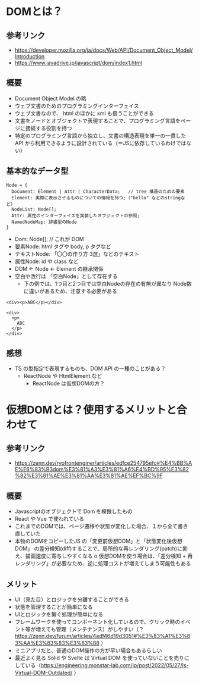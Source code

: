 # DOMとは？

## 参考リンク
* https://developer.mozilla.org/ja/docs/Web/API/Document_Object_Model/Introduction 
* https://www.javadrive.jp/javascript/dom/index1.html 

## 概要

* Document Object Model の略
*	ウェブ文書のためのプログラミングインターフェイス
  * ウェブ文書なので、 html のほかに xml も扱うことができる
* 文書をノードとオブジェクトで表現することで、プログラミング言語をページに接続する役割を持つ
* 特定のプログラミング言語から独立し、文書の構造表現を単一の一貫した API から利用できるように設計されている（＝JSに依存しているわけではない）

## 基本的なデータ型

```
Node = {
  Document: Element | Attr | CharacterData;   // tree 構造のための要素
  Element: 実際に表示させるものについての情報を持つ;（"hello" などのstringなど）
  NodeList: Node[];
  Attr: 属性のインターフェイスを実装したオブジェクトの参照;
  NamedNodeMap: 辞書型のNode
}
```

* Dom: Node[];  // これが DOM
* 要素Node: html タグや body, p タグなど
* テキストNode: 「〇〇の作り方 3選」などのテキスト
* 属性Node: id や class など
* DOM ← Node ← Element の継承関係
* 空白や改行は 「空白Node」として存在する
  * 下の例では、1つ目と2つ目では空白Nodeの存在の有無が異なり Node数に違いがあるため、注意する必要がある

```
<div><p>ABC</p></div>
```

```
<div>
  <p>
    ABC
  </p>
</div>
```

## 感想
* TS の型指定で表現するものも、DOM API の一種のことがある？
  * ReactNode や HtmlElement など
    * ReactNode は仮想DOMの方？

# 仮想DOMとは？使用するメリットと合わせて

## 参考リンク
* https://zenn.dev/ryofrontenginer/articles/edfce254795efc#%E4%BB%AE%E6%83%B3dom%E3%81%A3%E3%81%A6%E4%BD%95%E3%82%82%E3%81%AE%E3%81%AA%E3%81%AE%EF%BC%9F 

## 概要
*	Javascriptのオブジェクトで Dom を模倣したもの
*	React や Vue で使われている
*	これまでのDOMでは、ページ遷移や状態が変化した場合、１から全て書き直していた
*	本物のDOMをコピーしたJS の「変更前仮想DOM」と「状態変化後仮想DOM」 の差分検知(diff)することで、局所的な再レンダリング(patch)に抑え、描画速度に寄与しやすくなる
o	仮想DOMを使う場合は、「差分検知 + 再レンダリング」が必要なため、逆に処理コストが増えてしまう可能性もある

## メリット
*	UI（見た目）とロジックを分離することができる
*	状態を管理することが簡単になる
*	UIとロジックを繋ぐ処理が簡単になる
*	フレームワークを使ってコンポーネント化しているので、クリック時のイベント等が増えても管理（メンテナンス）がしやすい（？https://zenn.dev/furum/articles/4adf46d19d3051#%E3%83%A1%E3%83%AA%E3%83%83%E3%83%88 ）
*	ミニアプリだと、普通のDOM操作の方が早い場合もあるらしい
*	最近よく見る Solid や Svelte は Virtual DOM を使っていないことを売りにしている（https://engineering.monstar-lab.com/jp/post/2022/05/27/Is-Virtual-DOM-Outdated/ ）

